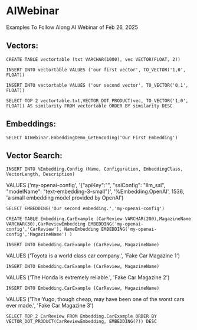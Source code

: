 # AIWebinar
Examples To Follow Along AI Webinar of Feb 26, 2025

## Vectors:
    
    CREATE TABLE vectortable (txt VARCHAR(1000), vec VECTOR(FLOAT, 2))

    INSERT INTO vectortable VALUES ('our first vector', TO_VECTOR('1,0', FLOAT))

    INSERT INTO vectortable VALUES ('our second vector', TO_VECTOR('0,1', FLOAT))

    SELECT TOP 2 vectortable.txt,VECTOR_DOT_PRODUCT(vec, TO_VECTOR('1,0', FLOAT)) AS similarity FROM vectortable ORDER BY similarity DESC

## Embeddings:

    SELECT AIWebinar.EmbeddingDemo_GetEncoding('Our First Embedding')

## Vector Search:

    INSERT INTO %Embedding.Config (Name, Configuration, EmbeddingClass, VectorLength, Description)
  VALUES ('my-openai-config', 
          '{"apiKey":"<api key>", 
            "sslConfig": "llm_ssl", 
            "modelName": "text-embedding-3-small"}',
          '%Embedding.OpenAI', 
          1536,  
          'a small embedding model provided by OpenAI') 

    SELECT EMBEDDING('Our second embedding.','my-openai-config')

    CREATE TABLE Embedding.CarExample (CarReview VARCHAR(200),MagazineName VARCHAR(30),CarReviewEmbedding EMBEDDING('my-openai-config','CarReview'), NameEmbedding EMBEDDING('my-openai-config','MagazineName') )

    INSERT INTO Embedding.CarExample (CarReview, MagazineName)
VALUES ('Toyota is a world class car company.', 'Fake Car Magazine 1')

    INSERT INTO Embedding.CarExample (CarReview, MagazineName)
VALUES ('The Honda is extremely reliable.', 'Fake Car Magazine 2')

    INSERT INTO Embedding.CarExample (CarReview, MagazineName)
VALUES ('The Yugo, though cheap, may have been one of the worst cars ever made.', 'Fake Car Magazine 3')

    SELECT TOP 2 CarReview FROM Embedding.CarExample ORDER BY VECTOR_DOT_PRODUCT(CarReviewEmbedding, EMBEDDING(?)) DESC
